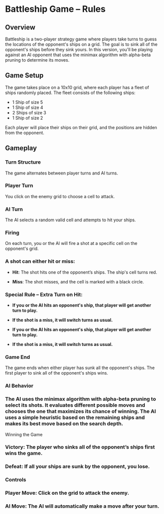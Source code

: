 # **Battleship Game – Rules**
## **Overview**

Battleship is a two-player strategy game where players take turns to guess the locations of the opponent's ships on a grid. The goal is to sink all of the opponent's ships before they sink yours. In this version, you'll be playing against an AI opponent that uses the minimax algorithm with alpha-beta pruning to determine its moves.

## **Game Setup**

The game takes place on a 10x10 grid, where each player has a fleet of ships randomly placed. The fleet consists of the following ships:

- 1 Ship of size 5
- 1 Ship of size 4
- 2 Ships of size 3
- 1 Ship of size 2

Each player will place their ships on their grid, and the positions are hidden from the opponent.

## **Gameplay**

### **Turn Structure**

The game alternates between player turns and AI turns.

### **Player Turn**

You click on the enemy grid to choose a cell to attack.

### **AI Turn**

The AI selects a random valid cell and attempts to hit your ships.

### **Firing**

On each turn, you or the AI will fire a shot at a specific cell on the opponent's grid.

### **A shot can either hit or miss:**

- **Hit**: The shot hits one of the opponent’s ships. The ship's cell turns red.

- **Miss**: The shot misses, and the cell is marked with a black circle.

### **Special Rule – Extra Turn on Hit:**

- **If you or the AI hits an opponent's ship, that player will get another turn to play.**

- **If the shot is a miss, it will switch turns as usual.**
- **If you or the AI hits an opponent's ship, that player will get another turn to play.**
- **If the shot is a miss, it will switch turns as usual.**

### **Game End**

The game ends when either player has sunk all the opponent's ships. The first player to sink all of the opponent's ships wins.

### **AI Behavior**

### **The AI uses the minimax algorithm with alpha-beta pruning to select its shots. It evaluates different possible moves and chooses the one that maximizes its chance of winning. The AI uses a simple heuristic based on the remaining ships and makes its best move based on the search depth.**

Winning the Game

### **Victory**: The player who sinks all of the opponent’s ships first wins the game.

### **Defeat**: If all your ships are sunk by the opponent, you lose.

### **Controls**  

### **Player Move**: Click on the grid to attack the enemy.

### **AI Move**: The AI will automatically make a move after your turn.
